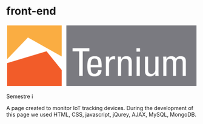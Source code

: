 # front-end

<p>
  <img src="./assets/Ternium_logo.png" alt="ternium"/>
</p>

Semestre i

A page created to monitor IoT tracking devices. During the development of this page we used HTML, CSS, javascript, jQurey, AJAX, MySQL, MongoDB.
